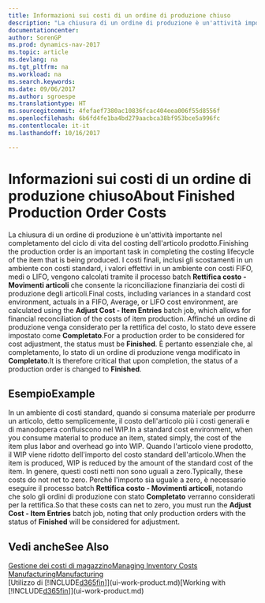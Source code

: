 ```yaml
---
title: Informazioni sui costi di un ordine di produzione chiuso
description: "La chiusura di un ordine di produzione è un'attività importante nel completamento del ciclo di vita del costing dell'articolo prodotto. I costi finali, inclusi gli scostamenti in un ambiente con costi standard, i valori effettivi in un ambiente con costi FIFO, medi o LIFO, vengono calcolati tramite il processo batch **Rettifica costo - Movimenti articoli**."
documentationcenter: 
author: SorenGP
ms.prod: dynamics-nav-2017
ms.topic: article
ms.devlang: na
ms.tgt_pltfrm: na
ms.workload: na
ms.search.keywords: 
ms.date: 09/06/2017
ms.author: sgroespe
ms.translationtype: HT
ms.sourcegitcommit: 4fefaef7380ac10836fcac404eea006f55d8556f
ms.openlocfilehash: 6b6fd4fe1ba4bd279aacbca38bf953bce5a996fc
ms.contentlocale: it-it
ms.lasthandoff: 10/16/2017

---
```

# <a name="about-finished-production-order-costs"></a><span data-ttu-id="38318-104">Informazioni sui costi di un ordine di produzione chiuso</span><span class="sxs-lookup"><span data-stu-id="38318-104">About Finished Production Order Costs</span></span>
<span data-ttu-id="38318-105">La chiusura di un ordine di produzione è un'attività importante nel completamento del ciclo di vita del costing dell'articolo prodotto.</span><span class="sxs-lookup"><span data-stu-id="38318-105">Finishing the production order is an important task in completing the costing lifecycle of the item that is being produced.</span></span> <span data-ttu-id="38318-106">I costi finali, inclusi gli scostamenti in un ambiente con costi standard, i valori effettivi in un ambiente con costi FIFO, medi o LIFO, vengono calcolati tramite il processo batch **Rettifica costo - Movimenti articoli** che consente la riconciliazione finanziaria dei costi di produzione degli articoli.</span><span class="sxs-lookup"><span data-stu-id="38318-106">Final costs, including variances in a standard cost environment, actuals in a FIFO, Average, or LIFO cost environment, are calculated using the **Adjust Cost - Item Entries** batch job, which allows for financial reconciliation of the costs of item production.</span></span> <span data-ttu-id="38318-107">Affinché un ordine di produzione venga considerato per la rettifica del costo, lo stato deve essere impostato come **Completato**.</span><span class="sxs-lookup"><span data-stu-id="38318-107">For a production order to be considered for cost adjustment, the status must be **Finished**.</span></span> <span data-ttu-id="38318-108">È pertanto essenziale che, al completamento, lo stato di un ordine di produzione venga modificato in **Completato**.</span><span class="sxs-lookup"><span data-stu-id="38318-108">It is therefore critical that upon completion, the status of a production order is changed to **Finished**.</span></span>  

## <a name="example"></a><span data-ttu-id="38318-109">Esempio</span><span class="sxs-lookup"><span data-stu-id="38318-109">Example</span></span>  
 <span data-ttu-id="38318-110">In un ambiente di costi standard, quando si consuma materiale per produrre un articolo, detto semplicemente, il costo dell'articolo più i costi generali e di manodopera confluiscono nel WIP.</span><span class="sxs-lookup"><span data-stu-id="38318-110">In a standard cost environment, when you consume material to produce an item, stated simply, the cost of the item plus labor and overhead go into WIP.</span></span> <span data-ttu-id="38318-111">Quando l'articolo viene prodotto, il WIP viene ridotto dell'importo del costo standard dell'articolo.</span><span class="sxs-lookup"><span data-stu-id="38318-111">When the item is produced, WIP is reduced by the amount of the standard cost of the item.</span></span> <span data-ttu-id="38318-112">In genere, questi costi netti non sono uguali a zero.</span><span class="sxs-lookup"><span data-stu-id="38318-112">Typically, these costs do not net to zero.</span></span> <span data-ttu-id="38318-113">Perché l'importo sia uguale a zero, è necessario eseguire il processo batch **Rettifica costo - Movimenti articoli**, notando che solo gli ordini di produzione con stato **Completato** verranno considerati per la rettifica.</span><span class="sxs-lookup"><span data-stu-id="38318-113">So that these costs can net to zero, you must run the **Adjust Cost - Item Entries** batch job, noting that only production orders with the status of **Finished** will be considered for adjustment.</span></span>  

## <a name="see-also"></a><span data-ttu-id="38318-114">Vedi anche</span><span class="sxs-lookup"><span data-stu-id="38318-114">See Also</span></span>  
[<span data-ttu-id="38318-115">Gestione dei costi di magazzino</span><span class="sxs-lookup"><span data-stu-id="38318-115">Managing Inventory Costs</span></span>](finance-manage-inventory-costs.md)  
[<span data-ttu-id="38318-116">Manufacturing</span><span class="sxs-lookup"><span data-stu-id="38318-116">Manufacturing</span></span>](production-manage-manufacturing.md)  
<span data-ttu-id="38318-117">[Utilizzo di [!INCLUDE[d365fin](includes/d365fin_md.md)]](ui-work-product.md)</span><span class="sxs-lookup"><span data-stu-id="38318-117">[Working with [!INCLUDE[d365fin](includes/d365fin_md.md)]](ui-work-product.md)</span></span>

